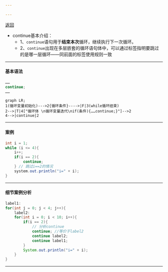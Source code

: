 ```yaml
---
 
---
```

[返回](控制结构.md)

- continue基本介绍：
	- 1、`continue`语句用于**结束本次**循环，继续执行下一次循环。
	- 2、`continue`出现在多层嵌套的循环语句体中，可以通过标签指明要跳过的是哪一层循环——同前面的标签使用规则一致
---
#### 基本语法
```java
……
continue;
……
```
```mermaid
graph LR;
1(循环变量初始化)--->2{循环条件}---->|F|3(while循环结束)
2-->|T|4["循环体 \n循环变量迭代\nif(条件){……continue;}"]-->2
4-->|continue|2
```
---
#### 案例
```java
int i = 1;
while (i <= 4){
	i++;
	if(i == 2){
		continue;
	} // 跳过i==2的情况
	system.out.println("i=" + i);
}
```
---
#### 细节案例分析
```java
label1:
for(int j = 0; j < 4; j++){
	label2:
	for(int i = 0; i < 10; i++){
		if(i == 2){
			// 分析continue
			continue; //等价于label2
			continue label2;
			continue label1;
		}
		System.out.println("i=" + i);
	}
}
```

---